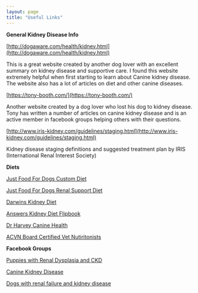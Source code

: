 ```yaml
---
layout: page
title: "Useful Links"
---
```



**General Kidney Disease Info**

[http://dogaware.com/health/kidney.html](http://dogaware.com/health/kidney.html)

This is a great website created by another dog lover with an excellent summary on kidney disease and supportive care. I found this website extremely helpful when first starting to learn about Canine kidney disease.  The website also has a lot of articles on diet and other canine diseases.   

[https://tony-booth.com/](https://tony-booth.com/)

Another website created by a dog lover who lost his dog to kidney disease. Tony has written a number of articles on canine kidney disease and is an active member in facebook groups helping others with their questions.

[http://www.iris-kidney.com/guidelines/staging.html](http://www.iris-kidney.com/guidelines/staging.html)

Kidney disease staging definitions and suggested treatment plan by IRIS (International Renal Interest Society)

**Diets**

[Just Food For Dogs Custom Diet](https://get.justfoodfordogs.com/custom-diets/)

[Just Food For Dogs Renal Support Diet](https://www.justfoodfordogs.com/product/renal-support-low-protein/FBS10040214.html)

[Darwins Kidney Diet](https://www.darwinspet.com/product/prescription-meals-for-dogs/intelligent-design-ks-kidney-support-formula-for-canines/IDD-KS02.html)

[Answers Kidney Diet Flipbook](https://online.flipbuilder.com/rpsj/skjg/mobile/index.html)

[Dr Harvey Canine Health](https://www.drharveys.com/products/dogs/1-canine-health-miracle-dog-food/help-your-dog-with-kidney-problems)

[ACVN Board Certified Vet Nutiritonists](https://acvn.org/directory/)

**Facebook Groups**

[Puppies with Renal Dysplasia and CKD](https://www.facebook.com/groups/1603002826574540)

[Canine Kidney Disease](https://www.facebook.com/groups/211455130573)

[Dogs with renal failure and kidney disease](https://www.facebook.com/groups/582094775463298)